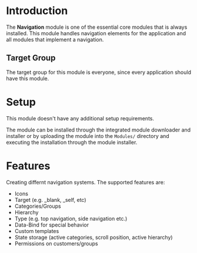 # Introduction

The **Navigation** module is one of the essential core modules that is always installed. This module handles navigation elements for the application and all modules that implement a navigation.

## Target Group

The target group for this module is everyone, since every application should have this module.

# Setup

This module doesn't have any additional setup requirements.

The module can be installed through the integrated module downloader and installer or by uploading the module into the `Modules/` directory and executing the installation through the module installer.

# Features

Creating differnt navigation systems. The supported features are:

* Icons
* Target (e.g. _blank, _self, etc)
* Categories/Groups
* Hierarchy
* Type (e.g. top navigation, side navigation etc.)
* Data-Bind for special behavior
* Custom templates
* State storage (active categories, scroll position, active hierarchy)
* Permissions on customers/groups